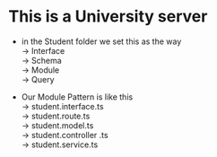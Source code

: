 # This is a University server

- in the Student folder we set this as the way
  <br/>→ Interface
  <br/>→ Schema
  <br/>→ Module
  <br/>→ Query

* Our Module Pattern is like this <br/>
  → student.interface.ts<br/>
  → student.route.ts<br/>
  → student.model.ts<br/>
  → student.controller .ts<br/>
  → student.service.ts<br/>
